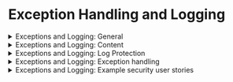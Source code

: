 # Exception Handling and Logging

<details>
  <summary>
    Exceptions and Logging: General
  </summary>
  
  * Focus on creating high quality logs rather than high volume.
  * Avoid collecting or logging sensitive information unless specifically required.
  * Handle all logged information securely and protect it per its data classification.
  * Store logs with a well-defined lifetime that is as short as possible.
  * Delete expired logs securely.
  * Do not disclose unnecessary information in logs and errors.
  * Ensure logs are clear, easily monitored, and analyzed either locally or sent to a remote monitoring system.
</details>

<details>
  <summary>
    Exceptions and Logging: Content
  </summary>
  
  * Do not log credentials or payment details. 
  * Log any session tokens in an irreversible, hashed form.
  * Do not log any sensitive data as defined under governing laws or relevant policy.
  * Log relevant security events, e.g.:
    * Successful authentication events
    * Failed authentication events
    * Access control failures
    * Deserialization failures
    * Input validation failures
  * Include necessary information in log events that facilitate a detailed investigation of the timeline when an event happens.
</details>

<details>
  <summary>
    Exceptions and Logging: Log Protection
  </summary>
  
  * Protect logs from modification, deletion, and unauthorized access and disclosure.
  * Appropriately encode user-supplied data to prevent log injection.
  * Protect all events from injection when viewed in log viewing software.
  * Synchronize logging systems to keep accurate time. Consider logging in UTC to assist with post-incident forensic analysis.
</details>

<details>
  <summary>
    Exceptions and Logging: Exception handling
  </summary>
  
  * Show generic error messages, potentially with a unique ID which support personnel can use to investigate.
  * Use consistent exception handling across the codebase to account for expected and unexpected error conditions.
  * Define a "last resort" error handler is defined which will catch all unhandled exceptions.
</details>

<details>
  <summary>
    Exceptions and Logging: Example security user stories
  </summary>
  
  * As a user, I want the application to avoid logging sensitive data that would result in account information or data exposure.
  * As a user, I want the application to log security events that would help investigate a potential issue with my account and data.
  * As a user, I want the application to log all authentication attempts, successful and unsuccessful, for my account.
  * As a user, I want the application to secure access to the security logs to prevent account information and data exposure.
  * As a user, I want the application to show errors with minimal information as to not expose unnecessary information about my account or data.
</details>
